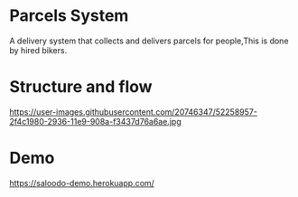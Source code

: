 


# Parcels System

A delivery system that collects and delivers parcels for people,This is done by hired bikers.

# Structure and flow

https://user-images.githubusercontent.com/20746347/52258957-2f4c1980-2936-11e9-908a-f3437d76a6ae.jpg

# Demo

https://saloodo-demo.herokuapp.com/
